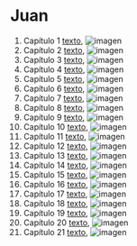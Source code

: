 # Juan

1. Capítulo 1 [texto](texto_filtrado/NT/Jn/Jn_1.txt), ![imagen](nube_de_palabras/NT/Jn/Jn_1.png)
2. Capítulo 2 [texto](texto_filtrado/NT/Jn/Jn_2.txt), ![imagen](nube_de_palabras/NT/Jn/Jn_2.png)
3. Capítulo 3 [texto](texto_filtrado/NT/Jn/Jn_3.txt), ![imagen](nube_de_palabras/NT/Jn/Jn_3.png)
4. Capítulo 4 [texto](texto_filtrado/NT/Jn/Jn_4.txt), ![imagen](nube_de_palabras/NT/Jn/Jn_4.png)
5. Capítulo 5 [texto](texto_filtrado/NT/Jn/Jn_5.txt), ![imagen](nube_de_palabras/NT/Jn/Jn_5.png)
6. Capítulo 6 [texto](texto_filtrado/NT/Jn/Jn_6.txt), ![imagen](nube_de_palabras/NT/Jn/Jn_6.png)
7. Capítulo 7 [texto](texto_filtrado/NT/Jn/Jn_7.txt), ![imagen](nube_de_palabras/NT/Jn/Jn_7.png)
8. Capítulo 8 [texto](texto_filtrado/NT/Jn/Jn_8.txt), ![imagen](nube_de_palabras/NT/Jn/Jn_8.png)
9. Capítulo 9 [texto](texto_filtrado/NT/Jn/Jn_9.txt), ![imagen](nube_de_palabras/NT/Jn/Jn_9.png)
10. Capítulo 10 [texto](texto_filtrado/NT/Jn/Jn_10.txt), ![imagen](nube_de_palabras/NT/Jn/Jn_10.png)
11. Capítulo 11 [texto](texto_filtrado/NT/Jn/Jn_11.txt), ![imagen](nube_de_palabras/NT/Jn/Jn_11.png)
12. Capítulo 12 [texto](texto_filtrado/NT/Jn/Jn_12.txt), ![imagen](nube_de_palabras/NT/Jn/Jn_12.png)
13. Capítulo 13 [texto](texto_filtrado/NT/Jn/Jn_13.txt), ![imagen](nube_de_palabras/NT/Jn/Jn_13.png)
14. Capítulo 14 [texto](texto_filtrado/NT/Jn/Jn_14.txt), ![imagen](nube_de_palabras/NT/Jn/Jn_14.png)
15. Capítulo 15 [texto](texto_filtrado/NT/Jn/Jn_15.txt), ![imagen](nube_de_palabras/NT/Jn/Jn_15.png)
16. Capítulo 16 [texto](texto_filtrado/NT/Jn/Jn_16.txt), ![imagen](nube_de_palabras/NT/Jn/Jn_16.png)
17. Capítulo 17 [texto](texto_filtrado/NT/Jn/Jn_17.txt), ![imagen](nube_de_palabras/NT/Jn/Jn_17.png)
18. Capítulo 18 [texto](texto_filtrado/NT/Jn/Jn_18.txt), ![imagen](nube_de_palabras/NT/Jn/Jn_18.png)
19. Capítulo 19 [texto](texto_filtrado/NT/Jn/Jn_19.txt), ![imagen](nube_de_palabras/NT/Jn/Jn_19.png)
20. Capítulo 20 [texto](texto_filtrado/NT/Jn/Jn_20.txt), ![imagen](nube_de_palabras/NT/Jn/Jn_20.png)
21. Capítulo 21 [texto](texto_filtrado/NT/Jn/Jn_21.txt), ![imagen](nube_de_palabras/NT/Jn/Jn_21.png)
